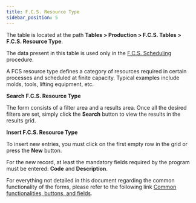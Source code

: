 ```yaml
---
title: F.C.S. Resource Type 
sidebar_position: 5
---
```


The table is located at the path **Tables > Production > F.C.S. Tables > F.C.S. Resource Type**.

The data present in this table is used only in the [F.C.S. Scheduling](/docs/planning/ms-master-scheduling/fcs-scheduling) procedure.

A FCS resource type defines a category of resources required in certain processes and scheduled at finite capacity. Typical examples include molds, tools, lifting equipment, etc.

**Search F.C.S. Resource Type**

The form consists of a filter area and a results area. Once all the desired filters are set, simply click the **Search** button to view the results in the results grid.

**Insert F.C.S. Resource Type**

To insert new entries, you must click on the first empty row in the grid or press the **New** button.

For the new record, at least the mandatory fields required by the program must be entered: **Code** and **Description**.

For everything not detailed in this document regarding the common functionality of the forms, please refer to the following link [Common functionalities, buttons, and fields](/docs/guide/common).